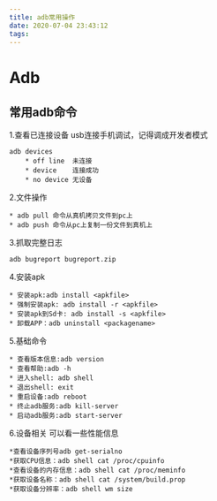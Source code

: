 ```yaml
---
title: adb常用操作
date: 2020-07-04 23:43:12
tags:
---
```

# Adb

## 常用adb命令

1.查看已连接设备
usb连接手机调试，记得调成开发者模式
```
adb devices 
    * off line  未连接
    * device    连接成功
    * no device 无设备
```
2.文件操作
```
* adb pull 命令从真机拷贝文件到pc上
* adb push 命令从pc上复制一份文件到真机上
```
3.抓取完整日志

```
adb bugreport bugreport.zip
```
4.安装apk
```
* 安装apk:adb install <apkfile>
* 强制安装apk: adb install -r <apkfile>
* 安装apk到Sd卡: adb install -s <apkfile>
* 卸载APP：adb uninstall <packagename>
```
5.基础命令
```
* 查看版本信息:adb version
* 查看帮助:adb -h
* 进入shell: adb shell
* 退出shell: exit
* 重启设备:adb reboot
* 终止adb服务:adb kill-server
* 启动adb服务:adb start-server
```
6.设备相关
可以看一些性能信息
```
*查看设备序列号adb get-serialno
*获取CPU信息：adb shell cat /proc/cpuinfo
*查看设备的内存信息：adb shell cat /proc/meminfo
*获取设备名称：adb shell cat /system/build.prop
*获取设备分辨率：adb shell wm size
```
```

```